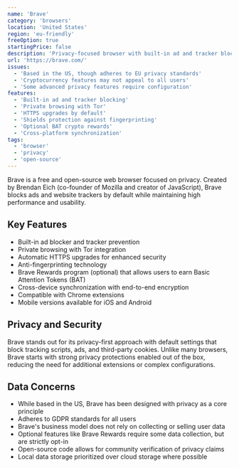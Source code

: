 ```yaml
---
name: 'Brave'
category: 'browsers'
location: 'United States'
region: 'eu-friendly'
freeOption: true
startingPrice: false
description: 'Privacy-focused browser with built-in ad and tracker blocking.'
url: 'https://brave.com/'
issues:
  - 'Based in the US, though adheres to EU privacy standards'
  - 'Cryptocurrency features may not appeal to all users'
  - 'Some advanced privacy features require configuration'
features:
  - 'Built-in ad and tracker blocking'
  - 'Private browsing with Tor'
  - 'HTTPS upgrades by default'
  - 'Shields protection against fingerprinting'
  - 'Optional BAT crypto rewards'
  - 'Cross-platform synchronization'
tags:
  - 'browser'
  - 'privacy'
  - 'open-source'
---
```


Brave is a free and open-source web browser focused on privacy. Created by Brendan Eich (co-founder of Mozilla and creator of JavaScript), Brave blocks ads and website trackers by default while maintaining high performance and usability.

## Key Features

- Built-in ad blocker and tracker prevention
- Private browsing with Tor integration
- Automatic HTTPS upgrades for enhanced security
- Anti-fingerprinting technology
- Brave Rewards program (optional) that allows users to earn Basic Attention Tokens (BAT)
- Cross-device synchronization with end-to-end encryption
- Compatible with Chrome extensions
- Mobile versions available for iOS and Android

## Privacy and Security

Brave stands out for its privacy-first approach with default settings that block tracking scripts, ads, and third-party cookies. Unlike many browsers, Brave starts with strong privacy protections enabled out of the box, reducing the need for additional extensions or complex configurations.

## Data Concerns

- While based in the US, Brave has been designed with privacy as a core principle
- Adheres to GDPR standards for all users
- Brave's business model does not rely on collecting or selling user data
- Optional features like Brave Rewards require some data collection, but are strictly opt-in
- Open-source code allows for community verification of privacy claims
- Local data storage prioritized over cloud storage where possible